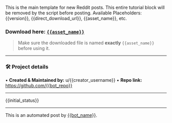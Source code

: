 <!-- TUTORIAL-START -->
This is the main template for new Reddit posts.
This entire tutorial block will be removed by the script before posting.
Available Placeholders: {{version}}, {{direct_download_url}}, {{asset_name}}, etc.
<!-- TUTORIAL-END -->

### **Download here:** [`{{asset_name}}`]({{direct_download_url}})

> Make sure the downloaded file is named **exactly** `{{asset_name}}` before using it.

---

### 🛠️ Project details
• **Created & Maintained by:** u/{{creator_username}}
• **Repo link:** https://github.com/{{bot_repo}}

---

{{initial_status}}

---

This is an automated post by [{{bot_name}}](https://github.com/{{bot_repo}}).
